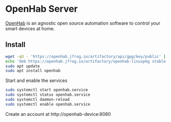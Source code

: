 # OpenHab Server
[OpenHab](https://www.openhab.org) is an agnostic open source automation software to control your smart devices at home.

## Install
```bash
wget -qO - 'https://openhab.jfrog.io/artifactory/api/gpg/key/public' | sudo apt-key add -
echo 'deb https://openhab.jfrog.io/artifactory/openhab-linuxpkg stable main' | sudo tee /etc/apt/sources.list.d/openhab.list
sudo apt update
sudo apt install openhab
```

Start and enable the services

```bash
sudo systemctl start openhab.service
sudo systemctl status openhab.service
sudo systemctl daemon-reload
sudo systemctl enable openhab.service
```

Create an account at http://openhab-device:8080